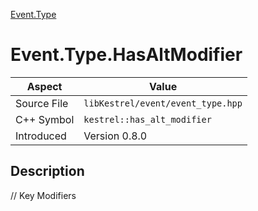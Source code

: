 [Event.Type](index)
# Event.Type.HasAltModifier
| Aspect | Value |
| --- | --- |
| Source File | `libKestrel/event/event_type.hpp` |
| C++ Symbol | `kestrel::has_alt_modifier` |
| Introduced | Version 0.8.0 |
## Description
// Key Modifiers
